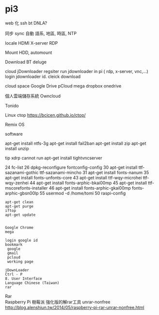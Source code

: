 # pi3

web 化
ssh
bt
DNLA?

同步 sync 
自動
語系, 地區, 時區, NTP

locale 
HDMI
X-server
RDP

Mount HDD, automount


Download
BT
deluge

cloud 
jDownloader
regsiter 
 run jdownloader in pi ( rdp, x-server, vnc,...)
 login jdownloader id.
 cleick download
 
cloud space 
Google Drive
pCloud
mega
dropbox 
onedrive

個人雲端儲存系統 
Owncloud

Tonido





Linux
ctop
https://bcicen.github.io/ctop/


Remix OS


software

apt-get install ntfs-3g
 apt-get install fail2ban
 apt-get install zip
apt-get install unzip

tip 
xdrp cannot run 
 apt-get install tightvncserver
 
 
 
   24  fc-list
   26  dpkg-reconfigure fontconfig-config
   30  apt-get install ttf-sazanami-gothic ttf-sazanami-mincho
   31  apt-get install fonts-nanum
   35  apt-get install fonts-unfonts-core
   43  apt-get install ttf-wqy-microhei ttf-wqy-zenhei
   44  apt-get install fonts-arphic-bkai00mp
   45  apt-get install ttf-mscorefonts-installer
   46  apt-get install fonts-arphic-gkai00mp fonts-arphic-gbsn00lp
   55  usermod -d /home/tomi
   50  raspi-config



    apt-get clean
    apt-get purge
    iftop
    apt-get update
    
    
    Google Chrome 
    mega
    
    login google id
    bookmark
     google
     gmail
     pcloud
     working page
    
    jDownLoader
    Ctrl - P
    8. User Interface
    Language Chinese (Taiwan)
    rar 
Rar    
Raspberry Pi 樹莓派 強化版的解rar工具 unrar-nonfree
http://blog.alenshiun.tw/2014/05/raspberry-pi-rar-unrar-nonfree.html


    
    
